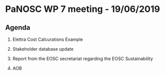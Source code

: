PaNOSC WP 7 meeting - 19/06/2019
========================================================

Agenda
------

1. Elettra Cost Calcurations Example

2. Stakeholder database update

3. Report from the EOSC secretariat regarding the EOSC Sustainability

4. AOB
